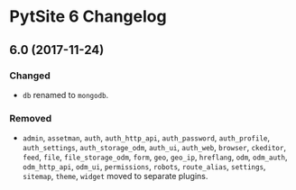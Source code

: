 # PytSite 6 Changelog


## 6.0 (2017-11-24)

### Changed
- `db` renamed to `mongodb`.

### Removed
- `admin`, `assetman`, `auth`, `auth_http_api`, `auth_password`,
  `auth_profile`, `auth_settings`, `auth_storage_odm`, `auth_ui`,
  `auth_web`, `browser`, `ckeditor`, `feed`, `file`, `file_storage_odm`,
  `form`, `geo`, `geo_ip`, `hreflang`, `odm`, `odm_auth`,
  `odm_http_api`, `odm_ui`, `permissions`, `robots`, `route_alias`,
  `settings`, `sitemap`, `theme`, `widget` moved to separate plugins.
